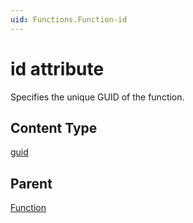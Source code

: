 ```yaml
---
uid: Functions.Function-id
---
```


# id attribute

Specifies the unique GUID of the function.

## Content Type

[guid](xref:Functions-TypeGuid)

## Parent

[Function](xref:Functions.Function)
